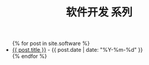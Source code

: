 ﻿---
layout: default
title: 软件开发 系列
permalink: /software/
---

<ul>
{% for post in site.software %}
  <li><a href="{{ post.url | relative_url }}">{{ post.title }}</a> - {{ post.date | date: "%Y-%m-%d" }}</li>
{% endfor %}
</ul>

